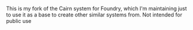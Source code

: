 This is my fork of the Cairn system for Foundry, which I'm maintaining just to use it as a base to create other similar systems from. Not intended for public use

